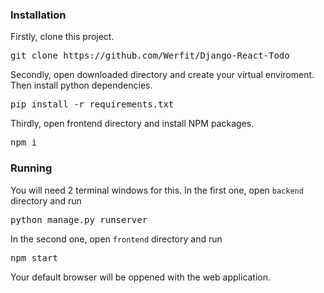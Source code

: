 ### Installation

Firstly, clone this project.
<pre>git clone https://github.com/Werfit/Django-React-Todo</pre>

Secondly, open downloaded directory and create your virtual enviroment. Then install python dependencies.
<pre>pip install -r requirements.txt</pre>

Thirdly, open frontend directory and install NPM packages.
<pre>npm i</pre>

### Running

You will need 2 terminal windows for this.
In the first one, open `backend` directory and run
<pre>python manage.py runserver</pre>

In the second one, open `frontend` directory and run
<pre>npm start</pre>

Your default browser will be oppened with the web application.
